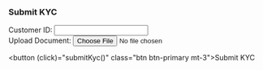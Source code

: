<div class="container mt-4">
  <h3>Submit KYC</h3>
  <div class="form-group">
    <label>Customer ID:</label>
    <input type="number" [(ngModel)]="customerId" class="form-control" />
  </div>

  <div class="form-group mt-2">
    <label>Upload Document:</label>
    <input type="file" (change)="onFileSelected($event)" class="form-control" />
  </div>

  <button (click)="submitKyc()" class="btn btn-primary mt-3">Submit KYC</button>
</div>


